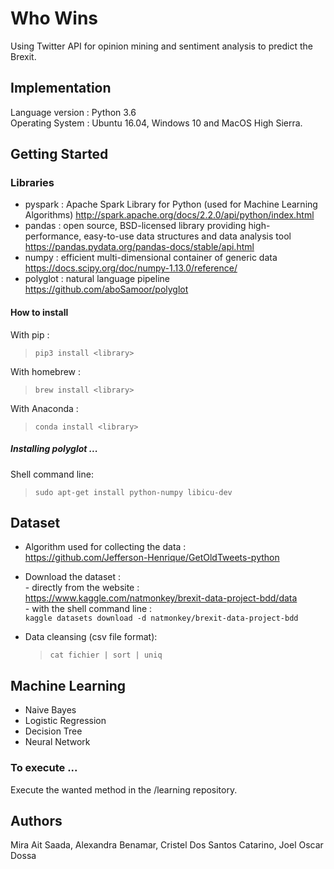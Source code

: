 # Who Wins

Using Twitter API for opinion mining and sentiment analysis to predict the Brexit.

## Implementation

Language version : Python 3.6 <br />
Operating System : Ubuntu 16.04, Windows 10 and MacOS High Sierra.

## Getting Started

### Libraries

- pyspark : Apache Spark Library for Python (used for Machine Learning Algorithms)
  http://spark.apache.org/docs/2.2.0/api/python/index.html
- pandas : open source, BSD-licensed library providing high-performance, easy-to-use data structures and data analysis tool
  https://pandas.pydata.org/pandas-docs/stable/api.html
- numpy : efficient multi-dimensional container of generic data
  https://docs.scipy.org/doc/numpy-1.13.0/reference/
- polyglot : natural language pipeline
  https://github.com/aboSamoor/polyglot


#### How to install

With pip : <br />
  > `pip3 install <library>`
  
With homebrew : <br />
  > `brew install <library>`

With Anaconda : <br />
  > `conda install <library>`

##### Installing polyglot ...

Shell command line: <br />
  > `sudo apt-get install python-numpy libicu-dev`

## Dataset

- Algorithm used for collecting the data : <br />
  https://github.com/Jefferson-Henrique/GetOldTweets-python
  
- Download the dataset : <br />
      - directly from the website : <br />
           https://www.kaggle.com/natmonkey/brexit-data-project-bdd/data <br />
      - with the shell command line : <br />
        `kaggle datasets download -d natmonkey/brexit-data-project-bdd` <br />

- Data cleansing (csv file format): <br />
  > `cat fichier | sort | uniq`
  
## Machine Learning

- Naive Bayes
- Logistic Regression
- Decision Tree
- Neural Network

### To execute ...

Execute the wanted method in the /learning repository.

## Authors

Mira Ait Saada, Alexandra Benamar, Cristel Dos Santos Catarino, Joel Oscar Dossa
